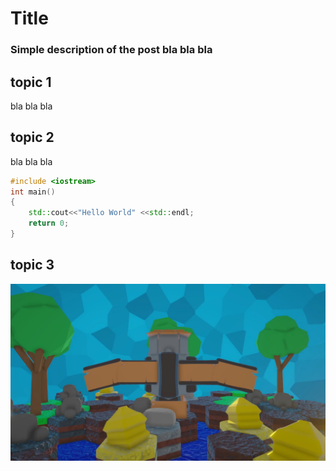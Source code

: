 # Title
### Simple description of the post bla bla bla 

## topic 1
bla bla bla 

## topic 2
bla bla bla 
```c++
#include <iostream>
int main()
{
	std::cout<<"Hello World" <<std::endl;
	return 0;
}
```

## topic 3

<img src="assets/ship.png">
